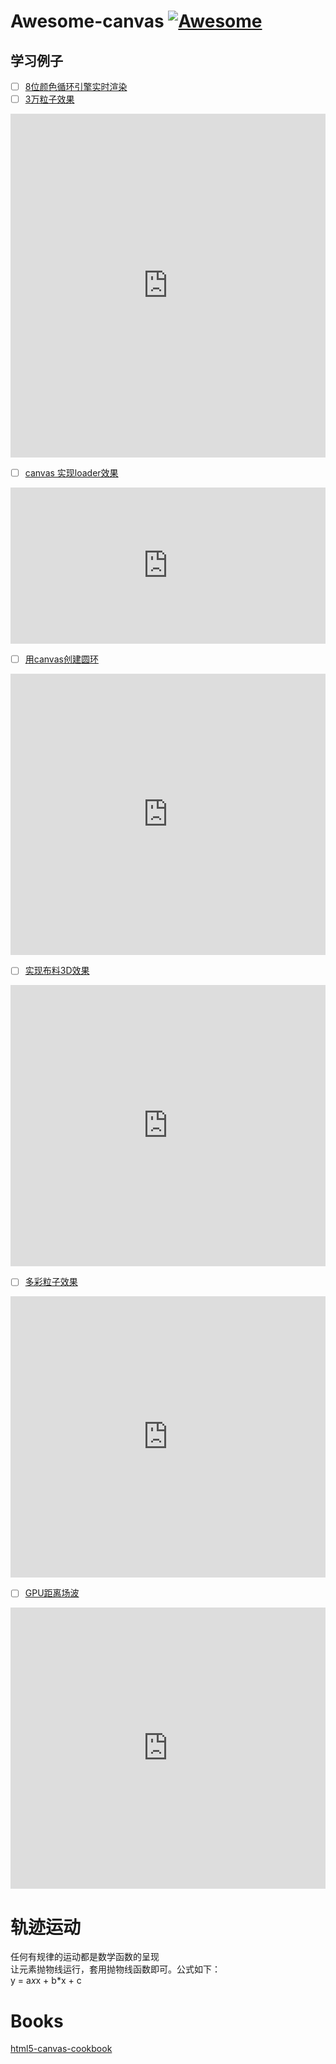 # Awesome-canvas [![Awesome](https://cdn.rawgit.com/sindresorhus/awesome/d7305f38d29fed78fa85652e3a63e154dd8e8829/media/badge.svg)](https://project-awesome.org/raphamorim/awesome-canvas)

## 学习例子     
- [ ] [8位颜色循环引擎实时渲染](http://www.effectgames.com/demos/canvascycle/)  
- [ ] [3万粒子效果](https://codepen.io/soulwire/full/DdGRYG)  

<iframe  
 height=550 
 width=100% 
 src="https://codepen.io/soulwire/full/DdGRYG"  
 frameborder=0  
 allowfullscreen>
 </iframe>

- [ ] [canvas 实现loader效果](https://cssdeck.com/labs/4do6cnjm)

<iframe  
 height=250 
 width=100% 
 src="https://cssdeck.com/labs/full/4do6cnjm"  
 frameborder=0  
 allowfullscreen>
 </iframe>

- [ ] [用canvas创建圆环](https://cssdeck.com/labs/zeaklousedit)

<iframe  
 height=450 
 width=100% 
 src="https://cssdeck.com/labs/full/zeaklousedit"  
 frameborder=0  
 allowfullscreen>
 </iframe>

- [ ] [实现布料3D效果](https://github.com/raphamorim/canvas-experiments)
  
<iframe  
 height=450 
 width=100% 
 src="http://raphamorim.io/canvas-experiments/cloth"  
 frameborder=0  
 allowfullscreen>
 </iframe>

- [ ] [多彩粒子效果](https://github.com/raphamorim/canvas-experiments)
  
<iframe  
 height=450 
 width=100% 
 src="http://raphamorim.io/canvas-experiments/particles"  
 frameborder=0  
 allowfullscreen>
 </iframe>


- [ ] [GPU距离场波](https://github.com/kevinroast/webglshaders/blob/master/distancefield3.html)
  
<iframe  
 height=450 
 width=100% 
 src="http://www.kevs3d.co.uk/dev/shaders/distancefield3.html"  
 frameborder=0  
 allowfullscreen>
 </iframe>

# 轨迹运动      
任何有规律的运动都是数学函数的呈现                      
让元素抛物线运行，套用抛物线函数即可。公式如下：        
y = a*x*x + b*x + c   
          
# Books     
[html5-canvas-cookbook](https://media.oiipdf.com/pdf/95bf5f2c-934a-49f5-84c6-8f3fa772b04f.pdf)          